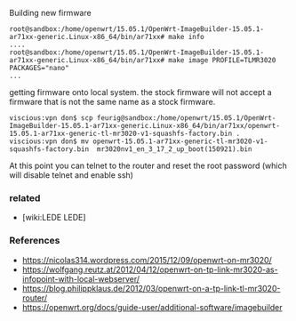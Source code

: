 Building new firmware
	
	root@sandbox:/home/openwrt/15.05.1/OpenWrt-ImageBuilder-15.05.1-ar71xx-generic.Linux-x86_64/bin/ar71xx# make info
	....
	root@sandbox:/home/openwrt/15.05.1/OpenWrt-ImageBuilder-15.05.1-ar71xx-generic.Linux-x86_64/bin/ar71xx# make image PROFILE=TLMR3020 PACKAGES="nano"
	...
	
getting firmware onto local system.
the stock firmware will not accept a firmware that is not the same name as a stock firmware.
	
	viscious:vpn don$ scp feurig@sandbox:/home/openwrt/15.05.1/OpenWrt-ImageBuilder-15.05.1-ar71xx-generic.Linux-x86_64/bin/ar71xx/openwrt-15.05.1-ar71xx-generic-tl-mr3020-v1-squashfs-factory.bin .
	viscious:vpn don$ mv openwrt-15.05.1-ar71xx-generic-tl-mr3020-v1-squashfs-factory.bin  mr3020nv1_en_3_17_2_up_boot(150921).bin
	
At this point you can telnet to the router and reset the root password (which will disable telnet and enable ssh)
### related
* [wiki:LEDE LEDE]
### References
* https://nicolas314.wordpress.com/2015/12/09/openwrt-on-mr3020/
* https://wolfgang.reutz.at/2012/04/12/openwrt-on-tp-link-mr3020-as-infopoint-with-local-webserver/
* https://blog.philippklaus.de/2012/03/openwrt-on-a-tp-link-tl-mr3020-router/
* https://openwrt.org/docs/guide-user/additional-software/imagebuilder
